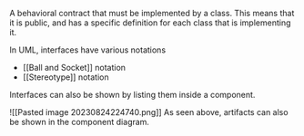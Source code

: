 A behavioral contract that must be implemented by a class. This means that it is public, and has a specific definition for each class that is implementing it.

In UML, interfaces have various notations
- [[Ball and Socket]] notation
- [[Stereotype]] notation

Interfaces can also be shown by listing them inside a component.

![[Pasted image 20230824224740.png]]
As seen above, artifacts  can also be shown in the component diagram.


































